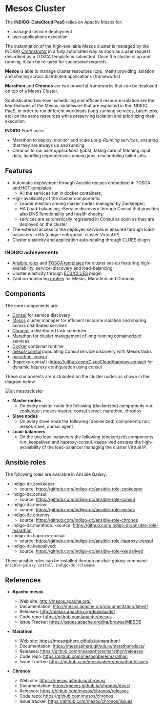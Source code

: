# Mesos Cluster 

The **INDIGO-DataCloud PaaS** relies on Apache Mesos for:
- managed service deployment 
- user applications execution

The instantiation of the high-available Mesos cluster is managed by the INDIGO *[Orchestrator](https://www.gitbook.com/book/indigo-dc/orchestrator/details)* in a fully automated way as soon as a user request described by a TOSCA template is submitted. Once the cluster is up and running, it can be re-used for successive requests.

**Mesos** is able to manage cluster resources (cpu, mem) providing isolation and sharing across distributed applications (frameworks)

**Marathon** and **Chronos** are two powerful frameworks that can be deployed on top of a Mesos Cluster.

Sophisticated two-level scheduling and efficient resource isolation are the key-features of the Mesos middleware that are exploited in the INDIGO PaaS, in order to run different workloads (long-running services, batch jobs, etc) on the same resources while preserving isolation and prioritizing their execution.

**INDIGO** *PaaS* uses:
- Marathon to deploy, monitor and scale *Long-Running services*, ensuring that they are always up and running.
- Chronos to run *user applications* (jobs), taking care of fetching input data, handling dependencies among jobs, rescheduling failed jobs.


## Features

- Automatic deployment through Ansible recipes embedded in TOSCA and HOT templates
  - All the services run in docker containers;
- High-availability of the cluster components: 
  - Leader election among master nodes managed by Zookeeper; 
  - HA Load-balancing;
-Service discovery through Consul that provides also DNS functionality and health checks; 
  - services are automatically registered in Consul as soon as they are deployed on the cluster
- The external access to the deployed services is ensured through load-balancers in HA (unique entrypoint: cluster Virtual IP)
- Cluster elasticity and application auto-scaling through CLUES plugin 

### INDIGO achievements
- [Ansible roles](#ansible-roles) and [TOSCA templates](https://github.com/indigo-dc/tosca-templates/blob/master/mesos_cluster.yaml) for cluster set-up featuring high-availability, service-discovery and load-balancing; 
- Cluster elasticity through [EC3/CLUES](https://github.com/indigo-dc/clues-indigo) plugin
- Zabbix monitoring [probes](https://github.com/indigo-dc/Monitoring) for Mesos, Marathon and Chronos;



## Components

The core components are:

- [Consul](http://consul.io) for service discovery
- [Mesos](http://mesos.apache.org) cluster manager for efficient resource isolation and sharing across distributed services
- [Chronos](https://mesos.github.io/chronos/) a distributed task scheduler
- [Marathon](https://mesosphere.github.io/marathon) for cluster management of long running containerized services
- [Docker](http://docker.io) container runtime
- [mesos-consul](https://github.com/CiscoCloud/mesos-consul) populating Consul service discovery with Mesos tasks
- [marathon-consul](https://github.com/CiscoCloud/marathon-consul)
- [haproxy-consul] (https://github.com/CiscoCloud/haproxy-consul) for dynamic haproxy configuration using consul

These components are distributed on the cluster nodes as shown in the diagram below.

![alt mesoscluster](mesos-cluster-ha.png "INDIGO Mesos cluster architecture")

- **Master nodes** 
  - On every master node the following (dockerized) components run: zookeeper, mesos master, consul server, marathon, chronos   
- **Slave nodes**
  - On every slave node the following (dockerized) components run: mesos slave, consul agent
- **Load-balancers**
  - On the two load-balancers the following (dockerized) components run: keepalived and haproxy-consul. keepalived ensures the high-availability of the load-balancer managing the cluster Virtual IP.



## Ansible roles

The following roles are available in Ansible Galaxy:

- indigo-dc.zookeeper: 
  - source: https://github.com/indigo-dc/ansible-role-zookeeper
- indigo-dc.consul:
  - source: https://github.com/indigo-dc/ansible-role-consul
- indigo-dc.mesos:
  - source: https://github.com/indigo-dc/ansible-role-mesos
- indigo-dc.chronos:
  - source: https://github.com/indigo-dc/ansible-role-chronos
- indigo-dc.marathon:
  -source: https://github.com/indigo-dc/ansible-role-marathon
- indigo-dc.haproxy-consul:
  - source: https://github.com/indigo-dc/ansible-role-haproxy-consul
- indigo-dc.keepalived:
  - source: https://github.com/indigo-dc/ansible-role-keepalived

These ansible roles can be installed through *ansible-galaxy* command: `ansible-galaxy install indigo-dc.rolename`

## References
- **Apache mesos** 
  - Web site: http://mesos.apache.org/
  - Documentation: http://mesos.apache.org/documentation/latest/
  - Releases: http://mesos.apache.org/downloads/
  - Code repo: https://github.com/apache/mesos
  - Issue Tracker: https://issues.apache.org/jira/browse/MESOS

- **Marathon**
  - Web site: https://mesosphere.github.io/marathon/
  - Documentation: https://mesosphere.github.io/marathon/docs/
  - Releases: https://github.com/mesosphere/marathon/releases
  - Code repo: https://github.com/mesosphere/marathon
  - Issue Tracker: https://github.com/mesosphere/marathon/issues	

- **Chronos**
  - Web site: https://mesos.github.io/chronos/
  - Documentation: https://mesos.github.io/chronos/docs/
  - Releases: https://github.com/mesos/chronos/releases
  - Code repo: https://github.com/mesos/chronos
  - Issue tracker: https://github.com/mesos/chronos/issues

